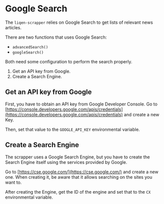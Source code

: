 # Google Search

The `liqen-scrapper` relies on Google Search to get lists of relevant news articles.

There are two functions that uses Google Search:

- `advancedSearch()`
- `googleSearch()`

Both need some configuration to perform the search properly.

1. Get an API key from Google.
2. Create a Search Engine.

## Get an API key from Google

First, you have to obtain an API key from Google Developer Console. Go to [https://console.developers.google.com/apis/credentials](https://console.developers.google.com/apis/credentials) and create a new Key.

Then, set that value to the `GOOGLE_API_KEY` environmental variable.

## Create a Search Engine

The scrapper uses a Google Search Engine, but you have to create the Search Engine itself using the services provided by Google.

Go to [https://cse.google.com/](https://cse.google.com/) and create a new one. When creating it, be aware that it allows searching on the sites you want to.

After creating the Engine, get the ID of the engine and set that to the `CX` environmental variable.
